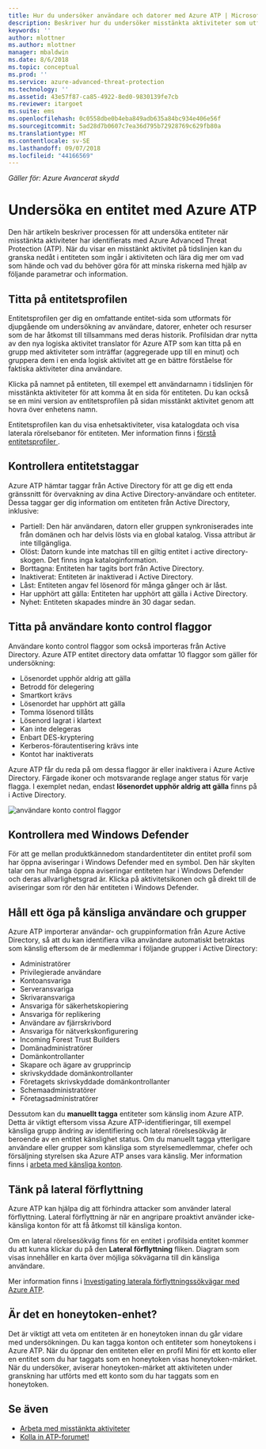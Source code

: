 ```yaml
---
title: Hur du undersöker användare och datorer med Azure ATP | Microsoft Docs
description: Beskriver hur du undersöker misstänkta aktiviteter som utförs av användare, enheter, datorer eller enheter som använder Azure Advanced Threat Protection (ATP)
keywords: ''
author: mlottner
ms.author: mlottner
manager: mbaldwin
ms.date: 8/6/2018
ms.topic: conceptual
ms.prod: ''
ms.service: azure-advanced-threat-protection
ms.technology: ''
ms.assetid: 43e57f87-ca85-4922-8ed0-9830139fe7cb
ms.reviewer: itargoet
ms.suite: ems
ms.openlocfilehash: 0c0558dbe0b4eba849adb635a84bc934e406e56f
ms.sourcegitcommit: 5ad28d7b0607c7ea36d795b72928769c629fb80a
ms.translationtype: MT
ms.contentlocale: sv-SE
ms.lasthandoff: 09/07/2018
ms.locfileid: "44166569"
---
```

*Gäller för: Azure Avancerat skydd*



# <a name="investigate-an-entity-with-azure-atp"></a>Undersöka en entitet med Azure ATP

Den här artikeln beskriver processen för att undersöka entiteter när misstänkta aktiviteter har identifierats med Azure Advanced Threat Protection (ATP). När du visar en misstänkt aktivitet på tidslinjen kan du granska nedåt i entiteten som ingår i aktiviteten och lära dig mer om vad som hände och vad du behöver göra för att minska riskerna med hjälp av följande parametrar och information.

## <a name="look-at-the-entity-profile"></a>Titta på entitetsprofilen

Entitetsprofilen ger dig en omfattande entitet-sida som utformats för djupgående om undersökning av användare, datorer, enheter och resurser som de har åtkomst till tillsammans med deras historik. Profilsidan drar nytta av den nya logiska aktivitet translator för Azure ATP som kan titta på en grupp med aktiviteter som inträffar (aggregerade upp till en minut) och gruppera dem i en enda logisk aktivitet att ge en bättre förståelse för faktiska aktiviteter dina användare.

Klicka på namnet på entiteten, till exempel ett användarnamn i tidslinjen för misstänkta aktiviteter för att komma åt en sida för entiteten. Du kan också se en mini version av entitetsprofilen på sidan misstänkt aktivitet genom att hovra över enhetens namn.

Entitetsprofilen kan du visa enhetsaktiviteter, visa katalogdata och visa laterala rörelsebanor för entiteten. Mer information finns i [förstå entitetsprofiler ](entity-profiles.md).

## <a name="check-entity-tags"></a>Kontrollera entitetstaggar

Azure ATP hämtar taggar från Active Directory för att ge dig ett enda gränssnitt för övervakning av dina Active Directory-användare och entiteter. Dessa taggar ger dig information om entiteten från Active Directory, inklusive:
- Partiell: Den här användaren, datorn eller gruppen synkroniserades inte från domänen och har delvis lösts via en global katalog. Vissa attribut är inte tillgängliga.
- Olöst: Datorn kunde inte matchas till en giltig entitet i active directory-skogen. Det finns inga kataloginformation.
- Borttagna: Entiteten har tagits bort från Active Directory.
- Inaktiverat: Entiteten är inaktiverad i Active Directory.
- Låst: Entiteten angav fel lösenord för många gånger och är låst.
- Har upphört att gälla: Entiteten har upphört att gälla i Active Directory.
- Nyhet: Entiteten skapades mindre än 30 dagar sedan.

## <a name="look-at-the-user-account-control-flags"></a>Titta på användare konto control flaggor

Användare konto control flaggor som också importeras från Active Directory. Azure ATP entitet directory data omfattar 10 flaggor som gäller för undersökning: 
- Lösenordet upphör aldrig att gälla
- Betrodd för delegering
- Smartkort krävs
- Lösenordet har upphört att gälla
- Tomma lösenord tillåts
- Lösenord lagrat i klartext
- Kan inte delegeras
- Enbart DES-kryptering
- Kerberos-förautentisering krävs inte
- Kontot har inaktiverats 

Azure ATP får du reda på om dessa flaggor är eller inaktivera i Azure Active Directory. Färgade ikoner och motsvarande reglage anger status för varje flagga. I exemplet nedan, endast **lösenordet upphör aldrig att gälla** finns på i Active Directory.

 ![användare konto control flaggor](./media/user-access-flags.png)

## <a name="cross-check-with-windows-defender"></a>Kontrollera med Windows Defender

För att ge mellan produktkännedom standardentiteter din entitet profil som har öppna aviseringar i Windows Defender med en symbol. Den här skylten talar om hur många öppna aviseringar entiteten har i Windows Defender och deras allvarlighetsgrad är. Klicka på aktivitetsikonen och gå direkt till de aviseringar som rör den här entiteten i Windows Defender.


## <a name="keep-an-eye-on-sensitive-users-and-groups"></a>Håll ett öga på känsliga användare och grupper

Azure ATP importerar användar- och gruppinformation från Azure Active Directory, så att du kan identifiera vilka användare automatiskt betraktas som känslig eftersom de är medlemmar i följande grupper i Active Directory:

-   Administratörer
-   Privilegierade användare
-   Kontoansvariga
-   Serveransvariga
-   Skrivaransvariga
-   Ansvariga för säkerhetskopiering
-   Ansvariga för replikering
-   Användare av fjärrskrivbord 
-   Ansvariga för nätverkskonfigurering 
-   Incoming Forest Trust Builders
-   Domänadministratörer
-   Domänkontrollanter
-   Skapare och ägare av grupprincip 
-   skrivskyddade domänkontrollanter 
-   Företagets skrivskyddade domänkontrollanter 
-   Schemaadministratörer 
-   Företagsadministratörer

Dessutom kan du **manuellt tagga** entiteter som känslig inom Azure ATP. Detta är viktigt eftersom vissa Azure ATP-identifieringar, till exempel känsliga grupp ändring av identifiering och lateral rörelsesökväg är beroende av en entitet känslighet status. Om du manuellt tagga ytterligare användare eller grupper som känsliga som styrelsemedlemmar, chefer och försäljning styrelsen ska Azure ATP anses vara känslig. Mer information finns i [arbeta med känsliga konton](sensitive-accounts.md).

## <a name="be-aware-of-lateral-movement-paths"></a>Tänk på lateral förflyttning

Azure ATP kan hjälpa dig att förhindra attacker som använder lateral förflyttning. Lateral förflyttning är när en angripare proaktivt använder icke-känsliga konton för att få åtkomst till känsliga konton.

Om en lateral rörelsesökväg finns för en entitet i profilsida entitet kommer du att kunna klickar du på den **Lateral förflyttning** fliken. Diagram som visas innehåller en karta över möjliga sökvägarna till din känsliga användare. 

Mer information finns i [Investigating laterala förflyttningssökvägar med Azure ATP](use-case-lateral-movement-path.md).


## <a name="is-it-a-honeytoken-entity"></a>Är det en honeytoken-enhet?

Det är viktigt att veta om entiteten är en honeytoken innan du går vidare med undersökningen. Du kan tagga konton och entiteter som honeytokens i Azure ATP. När du öppnar den entiteten eller en profil Mini för ett konto eller en entitet som du har taggats som en honeytoken visas honeytoken-märket. När du undersöker, aviserar honeytoken-märket att aktiviteten under granskning har utförts med ett konto som du har taggats som en honeytoken.


    
## <a name="see-also"></a>Se även

- [Arbeta med misstänkta aktiviteter](working-with-suspicious-activities.md)
- [Kolla in ATP-forumet!](https://aka.ms/azureatpcommunity)